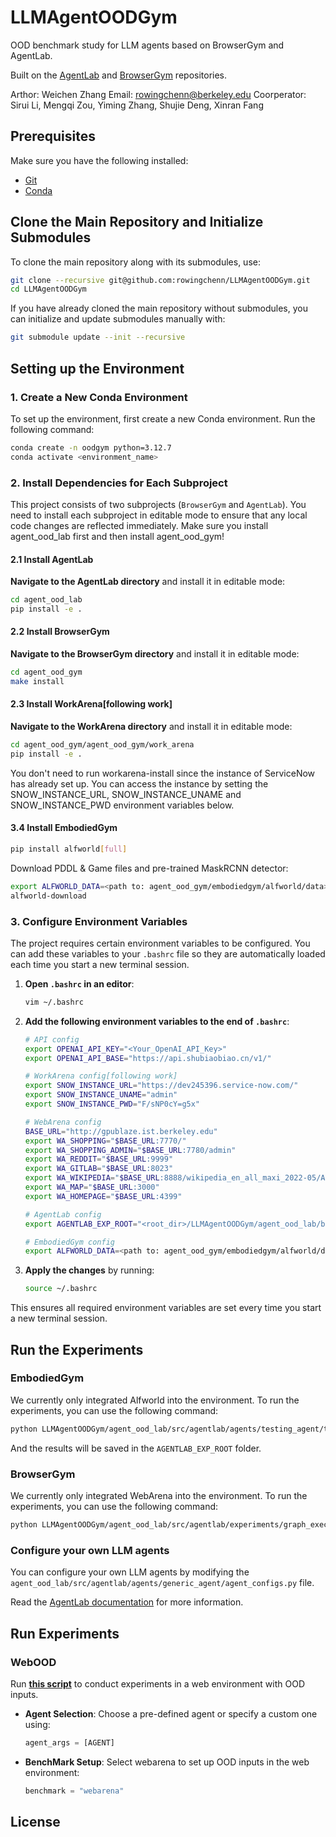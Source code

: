 # LLMAgentOODGym
OOD benchmark study for LLM agents based on BrowserGym and AgentLab.

Built on the [AgentLab](https://github.com/ServiceNow/AgentLab) and [BrowserGym](https://github.com/ServiceNow/BrowserGym) repositories.

Arthor: Weichen Zhang
Email: rowingchenn@berkeley.edu
Coorperator: Sirui Li, Mengqi Zou, Yiming Zhang, Shujie Deng, Xinran Fang

## Prerequisites

Make sure you have the following installed:
- [Git](https://git-scm.com/downloads)
- [Conda](https://docs.conda.io/projects/conda/en/latest/user-guide/install/index.html)

## Clone the Main Repository and Initialize Submodules

To clone the main repository along with its submodules, use:

```bash
git clone --recursive git@github.com:rowingchenn/LLMAgentOODGym.git
cd LLMAgentOODGym
```

If you have already cloned the main repository without submodules, you can initialize and update submodules manually with:

```bash
git submodule update --init --recursive
```

## Setting up the Environment

### 1. Create a New Conda Environment

To set up the environment, first create a new Conda environment. Run the following command:

```bash
conda create -n oodgym python=3.12.7
conda activate <environment_name>
```

### 2. Install Dependencies for Each Subproject

This project consists of two subprojects (`BrowserGym` and `AgentLab`). You need to install each subproject in editable mode to ensure that any local code changes are reflected immediately. Make sure you install agent_ood_lab first and then install agent_ood_gym!

#### 2.1 Install AgentLab

**Navigate to the AgentLab directory** and install it in editable mode:

   ```bash
   cd agent_ood_lab
   pip install -e .
   ```

#### 2.2 Install BrowserGym

**Navigate to the BrowserGym directory** and install it in editable mode:

   ```bash
   cd agent_ood_gym
   make install
   ```

#### 2.3 Install WorkArena[following work]

**Navigate to the WorkArena directory** and install it in editable mode:

   ```bash
   cd agent_ood_gym/agent_ood_gym/work_arena
   pip install -e .
   ```

You don't need to run workarena-install since the instance of ServiceNow has already set up. You can access the instance by setting the SNOW_INSTANCE_URL, SNOW_INSTANCE_UNAME and SNOW_INSTANCE_PWD environment variables below.

#### 3.4 Install EmbodiedGym

   ```bash
   pip install alfworld[full]
   ```
   Download PDDL & Game files and pre-trained MaskRCNN detector:

   ```bash
   export ALFWORLD_DATA=<path to: agent_ood_gym/embodiedgym/alfworld/data>
   alfworld-download
   ```

### 3. Configure Environment Variables

The project requires certain environment variables to be configured. You can add these variables to your `.bashrc` file so they are automatically loaded each time you start a new terminal session.

1. **Open `.bashrc` in an editor**:

   ```bash
   vim ~/.bashrc
   ```

2. **Add the following environment variables to the end of `.bashrc`**:

   ```bash
   # API config   
   export OPENAI_API_KEY="<Your_OpenAI_API_Key>"
   export OPENAI_API_BASE="https://api.shubiaobiao.cn/v1/"

   # WorkArena config[following work]
   export SNOW_INSTANCE_URL="https://dev245396.service-now.com/"
   export SNOW_INSTANCE_UNAME="admin"
   export SNOW_INSTANCE_PWD="F/sNP0cY=g5x"
   
   # WebArena config
   BASE_URL="http://gpublaze.ist.berkeley.edu"
   export WA_SHOPPING="$BASE_URL:7770/"
   export WA_SHOPPING_ADMIN="$BASE_URL:7780/admin"
   export WA_REDDIT="$BASE_URL:9999"
   export WA_GITLAB="$BASE_URL:8023"
   export WA_WIKIPEDIA="$BASE_URL:8888/wikipedia_en_all_maxi_2022-05/A/User:The_other_Kiwix_guy/Landing"
   export WA_MAP="$BASE_URL:3000"
   export WA_HOMEPAGE="$BASE_URL:4399"

   # AgentLab config
   export AGENTLAB_EXP_ROOT="<root_dir>/LLMAgentOODGym/agent_ood_lab/benchmark_results"

   # EmbodiedGym config
   export ALFWORLD_DATA=<path to: agent_ood_gym/embodiedgym/alfworld/data>
   ```

3. **Apply the changes** by running:

   ```bash
   source ~/.bashrc
   ```

This ensures all required environment variables are set every time you start a new terminal session.

## Run the Experiments
### EmbodiedGym
We currently only integrated Alfworld into the environment. To run the experiments, you can use the following command:

```bash
python LLMAgentOODGym/agent_ood_lab/src/agentlab/agents/testing_agent/test_embodied_ood_magic.py
```

And the results will be saved in the `AGENTLAB_EXP_ROOT` folder.

### BrowserGym
We currently only integrated WebArena into the environment. To run the experiments, you can use the following command:

```bash
python LLMAgentOODGym/agent_ood_lab/src/agentlab/experiments/graph_execution_ray.py
```

### Configure your own LLM agents
You can configure your own LLM agents by modifying the `agent_ood_lab/src/agentlab/agents/generic_agent/agent_configs.py` file.

Read the [AgentLab documentation](https://github.com/ServiceNow/AgentLab) for more information.

## Run Experiments 
### WebOOD
Run **[this script](https://github.com/rowingchenn/agent-ood-lab/blob/6f90b859f74f7527005b7fc7387335d5c9aeacb9/main.py)** to conduct experiments in a web environment with OOD inputs. 

- **Agent Selection**: Choose a pre-defined agent or specify a custom one using:  
  ```python
  agent_args = [AGENT]
  ```
- **BenchMark Setup**: Select webarena to set up OOD inputs in the web environment:
  ```python
  benchmark = "webarena"
  ```
   
## License

